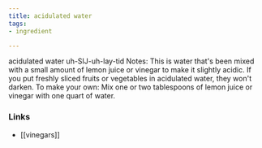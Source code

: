 ```yaml
---
title: acidulated water
tags:
- ingredient

---
```

acidulated water uh-SIJ-uh-lay-tid Notes: This is water that's been mixed with a small amount of lemon juice or vinegar to make it slightly acidic. If you put freshly sliced fruits or vegetables in acidulated water, they won't darken. To make your own: Mix one or two tablespoons of lemon juice or vinegar with one quart of water.

### Links

* [[vinegars]]
